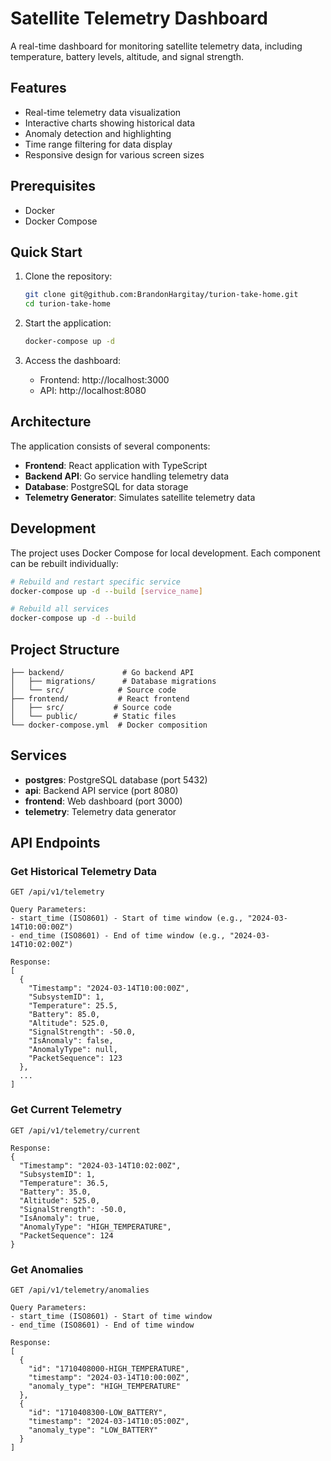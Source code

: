 # Satellite Telemetry Dashboard

A real-time dashboard for monitoring satellite telemetry data, including temperature, battery levels, altitude, and signal strength.

## Features

- Real-time telemetry data visualization
- Interactive charts showing historical data
- Anomaly detection and highlighting
- Time range filtering for data display
- Responsive design for various screen sizes

## Prerequisites

- Docker
- Docker Compose

## Quick Start

1. Clone the repository:
   ```bash
   git clone git@github.com:BrandonHargitay/turion-take-home.git
   cd turion-take-home
   ```

2. Start the application:
   ```bash
   docker-compose up -d
   ```

3. Access the dashboard:
   - Frontend: http://localhost:3000
   - API: http://localhost:8080

## Architecture

The application consists of several components:

- **Frontend**: React application with TypeScript
- **Backend API**: Go service handling telemetry data
- **Database**: PostgreSQL for data storage
- **Telemetry Generator**: Simulates satellite telemetry data

## Development

The project uses Docker Compose for local development. Each component can be rebuilt individually:

```bash
# Rebuild and restart specific service
docker-compose up -d --build [service_name]

# Rebuild all services
docker-compose up -d --build
```

## Project Structure

```
├── backend/             # Go backend API
│   ├── migrations/      # Database migrations
│   └── src/            # Source code
├── frontend/           # React frontend
│   ├── src/           # Source code
│   └── public/        # Static files
└── docker-compose.yml  # Docker composition
```


## Services

- **postgres**: PostgreSQL database (port 5432)
- **api**: Backend API service (port 8080)
- **frontend**: Web dashboard (port 3000)
- **telemetry**: Telemetry data generator

## API Endpoints

### Get Historical Telemetry Data
```
GET /api/v1/telemetry

Query Parameters:
- start_time (ISO8601) - Start of time window (e.g., "2024-03-14T10:00:00Z")
- end_time (ISO8601) - End of time window (e.g., "2024-03-14T10:02:00Z")

Response:
[
  {
    "Timestamp": "2024-03-14T10:00:00Z",
    "SubsystemID": 1,
    "Temperature": 25.5,
    "Battery": 85.0,
    "Altitude": 525.0,
    "SignalStrength": -50.0,
    "IsAnomaly": false,
    "AnomalyType": null,
    "PacketSequence": 123
  },
  ...
]
```

### Get Current Telemetry
```
GET /api/v1/telemetry/current

Response:
{
  "Timestamp": "2024-03-14T10:02:00Z",
  "SubsystemID": 1,
  "Temperature": 36.5,
  "Battery": 35.0,
  "Altitude": 525.0,
  "SignalStrength": -50.0,
  "IsAnomaly": true,
  "AnomalyType": "HIGH_TEMPERATURE",
  "PacketSequence": 124
}
```

### Get Anomalies
```
GET /api/v1/telemetry/anomalies

Query Parameters:
- start_time (ISO8601) - Start of time window
- end_time (ISO8601) - End of time window

Response:
[
  {
    "id": "1710408000-HIGH_TEMPERATURE",
    "timestamp": "2024-03-14T10:00:00Z",
    "anomaly_type": "HIGH_TEMPERATURE"
  },
  {
    "id": "1710408300-LOW_BATTERY",
    "timestamp": "2024-03-14T10:05:00Z",
    "anomaly_type": "LOW_BATTERY"
  }
]
```
